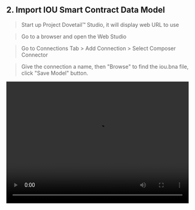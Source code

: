 ## 2. Import IOU Smart Contract Data Model

>Start up Project Dovetail™ Studio, it will display web URL to use

>Go to a browser and open the Web Studio

>Go to Connections Tab > Add Connection > Select Composer Connector

>Give the connection a name, then "Browse" to find the iou.bna file, click "Save Model" button. 

<p><video width="480" height="320" controls="controls">
    <source src="videos/importbna.mp4" type="video/mp4">
</video></p>